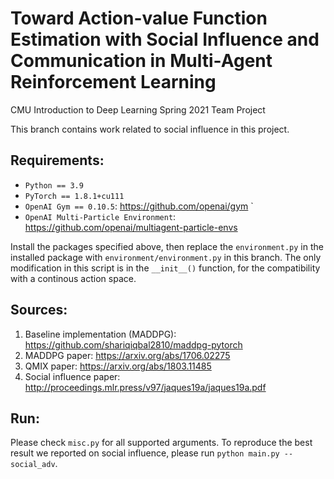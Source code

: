 # Toward Action-value Function Estimation with Social Influence and Communication in Multi-Agent Reinforcement Learning
CMU Introduction to Deep Learning Spring 2021 Team Project

This branch contains work related to social influence in this project.

## Requirements:

- `Python == 3.9`
- `PyTorch == 1.8.1+cu111`
- `OpenAI Gym == 0.10.5`: https://github.com/openai/gym `
- `OpenAI Multi-Particle Environment`: https://github.com/openai/multiagent-particle-envs

Install the packages specified above, then replace the `environment.py` in the installed package with `environment/environment.py` in this branch. The only modification in this script is in the `__init__()` function, for the compatibility with a continous action space.

## Sources:

1. Baseline implementation (MADDPG): https://github.com/shariqiqbal2810/maddpg-pytorch
2. MADDPG paper: https://arxiv.org/abs/1706.02275
3. QMIX paper: https://arxiv.org/abs/1803.11485
4. Social influence paper: http://proceedings.mlr.press/v97/jaques19a/jaques19a.pdf

## Run:

Please check `misc.py` for all supported arguments. To reproduce the best result we reported on social influence, please run `python main.py --social_adv`.
